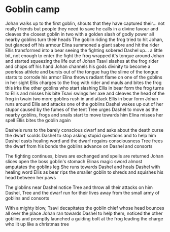 # Goblin camp
Johan walks up to the first goblin, shouts that they have captured their... not really friends but people they need to save
he calls in a divine favour and cleaves the closest goblin in two with a golden slash of godly power
all nearby goblins turn their heads
The goblin riding the frog tried to hit Johan, but glanced off his armour
Elina summoned a giant sabre and hit the rider
Ellis transformed into a bear
seeing the fighting sobered Dashel up... a little bit, not enough to enter the fight
the frog wrapped it's tongue around Johan and started squeezing the life out of Johan
Tsavi slashes at the frog rider and chops off his hand
Johan channels his gods divinity to become a peerless athlete and bursts out of the tongue hug
the slime of the tongue starts to corrode his armor
Elina throws radiant flame on one of the goblins in her sight
Ellis charges to the frog with rider and mauls and bites the frog
this irks the other goblins who start slashing Ellis in bear form
the frog turns to Ellis and misses his bite
Tsavi swings her axe and cleaves the head of the frog in twain
two more goblins rush in and attack Ellis in bear form
Johan runs around Ellis and attacks one of the goblins
Dashel wakes up out of her stupor caused by the fumes of the tent
Tree urges Dashel to move as the nearby goblins, frogs and snails start to move towards him
Elina misses her spell
Ellis bites the goblin again

Dashels runs to the barely conscious dwarf and asks about the death curse
the dwarf scolds Dashel to stop asking stupid questions and to help him
Dashel casts healing word and the dwarf regains consciousness
Tree frees the dwarf from his bonds
the goblins advance on Dashel and consorts

The fighting continues, blows are exchanged and spells are returned
Johan slices open the boss goblin's stomach
Elinas magic sword almost amputates the goblins leg
She runs towards Dashel and heals Dashel with healing word
Ellis as bear rips the smaller goblin to shreds and squishes his head between her paws

The globlins near Dashel notice Tree and throw all their attacks on him
Dashel, Tree and the dwarf run for their lives away from the small army of goblins and consorts

With a mighty blow, Tsavi decapitates the goblin chief whose head bounces all over the place
Johan ran towards Dashel to help them, noticed the other goblins and promptly launched a guiding bolt at the frog leading the charge who lit up like a christmas tree
